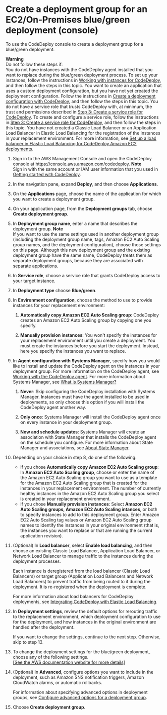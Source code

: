 # Create a deployment group for an EC2/On\-Premises blue/green deployment \(console\)<a name="deployment-groups-create-blue-green"></a>

To use the CodeDeploy console to create a deployment group for a blue/green deployment:

**Warning**  
Do not follow these steps if:  
You do not have instances with the CodeDeploy agent installed that you want to replace during the blue/green deployment process\. To set up your instances, follow the instructions in [Working with instances for CodeDeploy](instances.md), and then follow the steps in this topic\.
You want to create an application that uses a custom deployment configuration, but you have not yet created the deployment configuration\. Follow the instructions in [Create a deployment configuration with CodeDeploy](deployment-configurations-create.md), and then follow the steps in this topic\. 
You do not have a service role that trusts CodeDeploy with, at minimum, the trust and permissions described in [Step 3: Create a service role for CodeDeploy](getting-started-create-service-role.md)\. To create and configure a service role, follow the instructions in [Step 3: Create a service role for CodeDeploy](getting-started-create-service-role.md), and then follow the steps in this topic\.
You have not created a Classic Load Balancer or an Application Load Balancer in Elastic Load Balancing for the registration of the instances in your replacement environment\. For more information, see [Set up a load balancer in Elastic Load Balancing for CodeDeploy Amazon EC2 deployments](deployment-groups-create-load-balancer.md)\.

1. Sign in to the AWS Management Console and open the CodeDeploy console at [https://console\.aws\.amazon\.com/codedeploy](https://console.aws.amazon.com/codedeploy)\.
**Note**  
Sign in with the same account or IAM user information that you used in [Getting started with CodeDeploy](getting-started-codedeploy.md)\.

1. In the navigation pane, expand **Deploy**, and then choose **Applications**\.

1. On the **Applications** page, choose the name of the application for which you want to create a deployment group\.

1. On your application page, from the **Deployment groups** tab, choose **Create deployment group**\.

1. In **Deployment group name**, enter a name that describes the deployment group\.
**Note**  
If you want to use the same settings used in another deployment group \(including the deployment group name, tags, Amazon EC2 Auto Scaling group names, and the deployment configuration\), choose those settings on this page\. Although this new deployment group and the existing deployment group have the same name, CodeDeploy treats them as separate deployment groups, because they are associated with separate applications\.

1. In **Service role**, choose a service role that grants CodeDeploy access to your target instance\.

1. In **Deployment type** choose **Blue/green**\.

1. In **Environment configuration**, choose the method to use to provide instances for your replacement environment:

   1. **Automatically copy Amazon EC2 Auto Scaling group**: CodeDeploy creates an Amazon EC2 Auto Scaling group by copying one you specify\.

   1. **Manually provision instances**: You won't specify the instances for your replacement environment until you create a deployment\. You must create the instances before you start the deployment\. Instead, here you specify the instances you want to replace\.

1. In **Agent configuration with Systems Manager**, specify how you would like to install and update the CodeDeploy agent on the instances in your deployment group\. For more information on the CodeDeploy agent, see [Working with the CodeDeploy agent](https://docs.aws.amazon.com/en_us/codedeploy/latest/userguide/codedeploy-agent.html)\. For more information about Systems Manager, see [What is Systems Manager?](https://docs.aws.amazon.com/systems-manager/latest/userguide/what-is-systems-manager.html)

   1. **Never**: Skip configuring the CodeDeploy installation with Systems Manager\. Instances must have the agent installed to be used in deployments, so only choose this option if you will install the CodeDeploy agent another way\.

   1. **Only once**: Systems Manager will install the CodeDeploy agent once on every instance in your deployment group\.

   1. **Now and schedule updates**: Systems Manager will create an association with State Manager that installs the CodeDeploy agent on the schedule you configure\. For more information about State Manager and associations, see [About State Manager](https://docs.aws.amazon.com/systems-manager/latest/userguide/sysman-state-about.html)\.

1. Depending on your choice in step 8, do one of the following:
   + If you chose **Automatically copy Amazon EC2 Auto Scaling group**: In **Amazon EC2 Auto Scaling group**, choose or enter the name of the Amazon EC2 Auto Scaling group you want to use as a template for the Amazon EC2 Auto Scaling group that is created for the instances in your replacement environment\. The number of currently healthy instances in the Amazon EC2 Auto Scaling group you select is created in your replacement environment\.
   + If you chose **Manually provision instances**: Select **Amazon EC2 Auto Scaling groups**, **Amazon EC2 Auto Scaling intances**, or both to specify instances to add to this deployment group\. Enter Amazon EC2 Auto Scaling tag values or Amazon EC2 Auto Scaling group names to identify the instances in your original environment \(that is, the instances you want to replace or that are running the current application revision\)\. 

1. \(Optional\) In **Load balancer**, select **Enable load balancing**, and then choose an existing Classic Load Balancer, Application Load Balancer, or Network Load Balancer to manage traffic to the instances during the deployment processes\.

   Each instance is deregistered from the load balancer \(Classic Load Balancers\) or target group \(Application Load Balancers and Network Load Balancers\) to prevent traffic from being routed to it during the deployment\. It is re\-registered when the deployment is complete\.

   For more information about load balancers for CodeDeploy deployments, see [Integrating CodeDeploy with Elastic Load Balancing](integrations-aws-elastic-load-balancing.md)\.

1. In **Deployment settings**, review the default options for rerouting traffic to the replacement environment, which deployment configuration to use for the deployment, and how instances in the original environment are handled after the deployment\.

   If you want to change the settings, continue to the next step\. Otherwise, skip to step 13\.

1. To change the deployment settings for the blue/green deployment, choose any of the following settings\.    
[\[See the AWS documentation website for more details\]](http://docs.aws.amazon.com/codedeploy/latest/userguide/deployment-groups-create-blue-green.html)

1. \(Optional\) In **Advanced**, configure options you want to include in the deployment, such as Amazon SNS notification triggers, Amazon CloudWatch alarms, or automatic rollbacks\.

   For information about specifying advanced options in deployment groups, see [Configure advanced options for a deployment group](deployment-groups-configure-advanced-options.md)\. 

1. Choose **Create deployment group**\. 